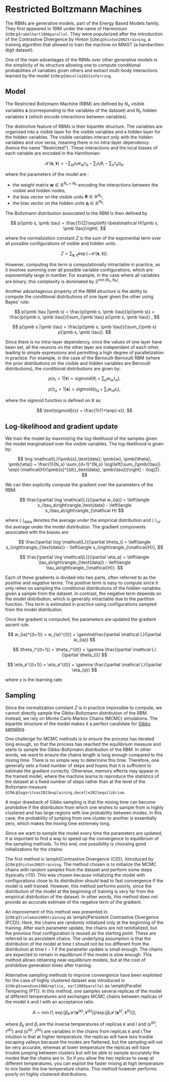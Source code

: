# Restricted Boltzmann Machines

The RBMs are generative models, part of the Energy Based Models family. They first appeared in 1986 under the name of Harmonium {cite:p}`rumelhart1986parallel`. They were popularized after the introduction of the Contrastive Divergence by Hinton {cite:p}`hinton2002training`, a training algorithm that allowed to train the machine on MNIST (a handwritten digit dataset).

One of the main advantages of the RBMs over other generative models is the simplicity of its structure allowing one to compute conditional probabilities of variables given others and extract multi-body interactions learned by the model {cite:p}`decelle2023inferring`.


## Model
The Restricted Boltzmann Machine (RBM) are defined by $N_v$ visible variables $\pmb s$ (corresponding to the variables of the dataset) and $N_h$ hidden variables $\pmb \tau$ (which encode interactions between variables). 

The distinctive feature of RBMs is their bipartite structure. The variables are organized into a visible layer for the visible variables and a hidden layer for the hidden variables. The visible variables interact only with the hidden variables and vice versa, meaning there is no intra-layer dependency (hence the name "Restricted"). 
These interactions and the local biases of each variable are encoded in the Hamiltonian:

$$
  \mathcal H(\pmb s, \pmb \tau) = -\sum_{ia}s_iw_{ia}\tau_a - \sum_i s_i\theta_i - \sum_a\tau_a\eta_a.
$$

where the parameters of the model are :
 - the weight matrix $\pmb w\in\mathbb R^{N_v\times N_h}$ encoding the interactions between the visible and hidden nodes,
 - the bias vector on the visible units $\pmb \theta\in\mathbb R^{N_v}$,
 - the bias vector on the hidden units $\pmb \eta\in\mathbb R^{N_h}$.

The Boltzmann distribution associated to the RBM is then defined by

$$
  p(\pmb s, \pmb \tau) = \frac{1}{Z}\exp\left(-\beta\mathcal H(\pmb s, \pmb \tau)\right).
$$

where the normalization constant $Z$ is the sum of the exponential term over all possible configurations of visible and hidden units.

$$
  Z = \sum_{\pmb s,\pmb \tau}\exp\left(-\mathcal H(\pmb s, \pmb \tau)\right).
$$

However, computing this term is computationally intractable in practice, as it involves summing over all possible variable configurations, which are exponentially large in number. For example, in the case where all variables are binary, this complexity is dominated by $2^{\min(N_v, N_h)}$.

Another advantageous property of the RBM structure is the ability to compute the conditional distributions of one layer given the other using Bayes' rule:

$$
  p(\pmb \tau |\pmb s) = \frac{p(\pmb s, \pmb \tau)}{p(\pmb s)} = \frac{p(\pmb s, \pmb \tau)}{\sum_{\pmb \tau} p(\pmb s, \pmb \tau)} ,
$$

$$
  p(\pmb s |\pmb \tau) = \frac{p(\pmb s, \pmb \tau)}{\sum_{\pmb s} p(\pmb s, \pmb \tau)}.
$$

Since there is no intra-layer dependency, once the values of one layer have been set, all the neurons on the other layer are independent of each other, leading to simple expressions and permitting a high degree of parallelization in practice. For example, in the case of the Bernoulli-Bernoulli RBM (where the prior distributions on the visible and hidden variables are Bernoulli distributions), the conditional distributions are given by:

$$
  p(s_i = 1|\pmb \tau) = \text{sigmoid}(\theta_i + \sum_a w_{ia}\tau_a),
$$

$$
  p(\tau_a=1|\pmb s) = \text{sigmoid}(\eta_a + \sum_i w_{ia}s_i),
$$

where the sigmoid function is defined on $\mathbb R$ as

$$
  \text{sigmoid}(x) = \frac{1}{1+\exp(-x)}.
$$

## Log-likelihood and gradient update 

We train the model by maximizing the log-likelihood of the samples given the model marginalized over the visible variables. The log-likelihood is given by:

$$
\log \mathcal{L}(\pmb{s}_\text{data}; \pmb{w}, \pmb{\theta}, \pmb{\eta}) = \frac{1}{N_s} \sum_{d=1}^{N_s} \log\left[\sum_{\pmb{\tau}}  \exp(-\mathcal{H}(\pmb{s}^{(d)}_\text{data}, \pmb{\tau}))\right] - \log(Z).
$$

We can then explicitly compute the gradient over the parameters of the RBM:

$$
\frac{\partial \log \mathcal{L}}{\partial w_{ia}} =  \left\langle s_i\tau_a\right\rangle_\text{data} - \left\langle s_i\tau_a\right\rangle_{\mathcal H}
$$

where $\left\langle\cdot \right\rangle_\text{data}$ denotes the average under the empirical distribution and $\left\langle\cdot \right\rangle_{\mathcal H}$ the average under the model distribution.
The gradient components associated with the biases are:

$$
\frac{\partial \log \mathcal{L}}{\partial \theta_i} = \left\langle s_i\right\rangle_{\text{data}} - \left\langle s_i\right\rangle_{\mathcal{H}},
$$

$$
\frac{\partial \log \mathcal{L}}{\partial \eta_a} = \left\langle \tau_a\right\rangle_{\text{data}} - \left\langle \tau_a\right\rangle_{\mathcal{H}}.
$$

Each of these gradients is divided into two parts, often referred to as the $\textit{positive}$ and $\textit{negative}$ terms. The positive term is easy to compute since it only relies on sampling the conditional distributions of the hidden variables given a sample from the dataset. In contrast, the negative term depends on the model distribution, which is generally intractable due to the partition function. This term is estimated in practice using configurations sampled from the model distribution.

Once the gradient is computed, the parameters are updated the gradient ascent rule. 

$$
    w_{ia}^{(t+1)} = w_{ia}^{(t)} + \gamma\frac{\partial \mathcal L}{\partial w_{ia}}
$$

$$
    \theta_i^{(t+1)} = \theta_i^{(t)} + \gamma \frac{\partial \mathcal L}{\partial \theta_{i}}
$$

$$
    \eta_a^{(t+1)} = \eta_a^{(t)} + \gamma \frac{\partial \mathcal L}{\partial \eta_{a}}
$$

where $\gamma$ is the learning rate. 

## Sampling
Since the normalization constant $Z$ is in practice impossible to compute, we cannot directly sample the Gibbs-Boltzmann distribution of the RBM. Instead, we rely on Monte Carlo Markov Chains (MCMC) simulations. The bipartite structure of the model makes it a perfect candidate for [Gibbs sampling](https://en.wikipedia.org/wiki/Gibbs_sampling).

One challenge for MCMC methods is to ensure the process has iterated long enough, so that the process has reached the equilibrium measure and starts to sample the Gibbs-Boltzmann distribution of the RBM. In other words, we want to ensure the chains length is long enough compared to the mixing time. There is no simple way to determine this time. Therefore, one generally sets a fixed number of steps and hopes that it is sufficient to estimate the gradient correctly. Otherwise, memory effects may appear in the trained model, where the machine learns to reproduce the statistics of the dataset at a fixed number of steps rather than at the level of the Boltzmann measure {cite:p}`agoritsas2023explaining,decelle2021equilibrium`.

A major drawback of Gibbs sampling is that the mixing time can become prohibitive if the distribution from which one wishes to sample from is highly clustered and has large regions with low probability between modes. In this case, the probability of jumping from one cluster to another is essentially
zero, which makes the mixing time extremely long.

Since we want to sample the model every time the parameters are updated, it is important to find a way to speed up the convergence to equilibrium of the sampling methods. To this end, one possibility is choosing good initializations for the chains:

The first method is \emph{Contrastive Divergence (CD)}, introduced by {cite:p}`hinton2002training`. The method chosen is to initialize the MCMC chains with random samples from the dataset and perform some steps (typically $\mathcal O(1)$). This was chosen because initializing the model with configurations close to its distribution should lead to fast convergence if the model is well trained. However, this method performs poorly, since the distribution of the model at the beginning of training is very far from the empirical distribution of the dataset. In other words, this method does not provide an accurate estimate of the negative term of the gradient.

An improvement of this method was presented in {cite:p}`tieleman2008training` as \emph{Persistent Contrastive Divergence (PCD)}. Here, the chains are randomly initialized only at the beginning of the training. After each parameter update, the chains are not reinitialized, but the previous final configuration is reused as the starting point. These are referred to as persistent chains. The underlying assumption is that the distribution of the model at time $t$ should not be too different from the distribution at time $t-1$ if the parameter update is small enough. The chains are expected to remain in equilibrium if the model is slow enough. This method allows obtaining near-equilibrium models, but at the cost of prohibitive generation times after training.


Alternative sampling methods to improve convergence have been exploited for the case of highly clustered dataset was introduced in {cite:p}`swendsen1986replica, earl2005parallel` as \emph{Parallel Tempering (PT)}. In this method, one samples several replicas of the model at different temperatures and exchanges MCMC chains between replicas of the model $k$ and $l$ with an acceptance ratio

$$
    A = \min \left(1, \exp\left[\beta_k\mathcal H(\pmb s^{(k)}, \pmb \tau^{(k)})\right]/\exp\left[\beta_l\mathcal H(\pmb s^{(l)}, \pmb \tau^{(l)})\right]\right),
$$

where $\beta_k$ and $\beta_l$ are the inverse temperatures of replicas $k$ and $l$ and $(s^{(k)},\tau^{(k)})$ and $(s^{(k)},\tau^{(k)})$ are variables in the chains from replicas $k$ and $l$.The intuition is that at higher temperature, the replicas will have less trouble escaping valleys because the modes are flattened, but the sampling will not be very accurate, whereas at lower temperature the replicas will have trouble jumping between clusters but will be able to sample accurately the modes that the chains are in. So if you allow the two replicas to swap at different temperatures, you can exploit the faster mixing at high temperature to mix faster the low temperature chains. This method however performs poorly on highly clustered distributions.


```{bibliography} references.bib
```